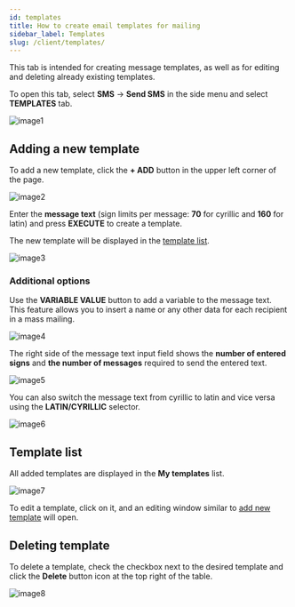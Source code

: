 ```yaml
---
id: templates
title: How to create email templates for mailing
sidebar_label: Templates
slug: /client/templates/
---
```


This tab is intended for creating message templates, as well as for editing and deleting already existing templates.

To open this tab, select **SMS** → **Send SMS** in the side menu and select **TEMPLATES** tab.

![image1](/img/en/client_send_sms_templates/image1.png)

## Adding a new template

To add a new template, click the **+ ADD** button in the upper left corner of the page.

![image2](/img/en/client_send_sms_templates/image2.png)

Enter the **message text** (sign limits per message: **70** for cyrillic and **160** for latin) and press **EXECUTE** to create a template.

The new template will be displayed in the [template list](#template-list).

![image3](/img/en/client_send_sms_templates/image3.png)

### Additional options

Use the **VARIABLE VALUE** button to add a variable to the message text. This feature allows you to insert a name or any other data for each recipient in a mass mailing.

![image4](/img/en/client_send_sms_templates/image4.png)

The right side of the message text input field shows the **number of entered signs** and **the number of messages** required to send the entered text.

![image5](/img/en/client_send_sms_templates/image5.png)

You can also switch the message text from cyrillic to latin and vice versa using the **LATIN/CYRILLIC** selector.

![image6](/img/en/client_send_sms_templates/image6.png)

## Template list

All added templates are displayed in the **My templates** list.

![image7](/img/en/client_send_sms_templates/image7.png)

To edit a template, click on it, and an editing window similar to [add new template](#adding-a-new-template) will open.

## Deleting template

To delete a template, check the checkbox next to the desired template and click the **Delete** button icon at the top right of the table.

![image8](/img/en/client_send_sms_templates/image8.png)
